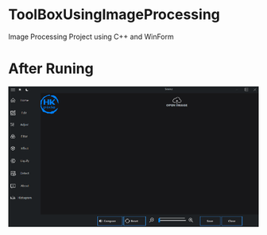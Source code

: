 # ToolBoxUsingImageProcessing
Image Processing Project using C++ and WinForm 
# After Runing
![Desktop App](/documentation/Picture1.png)
